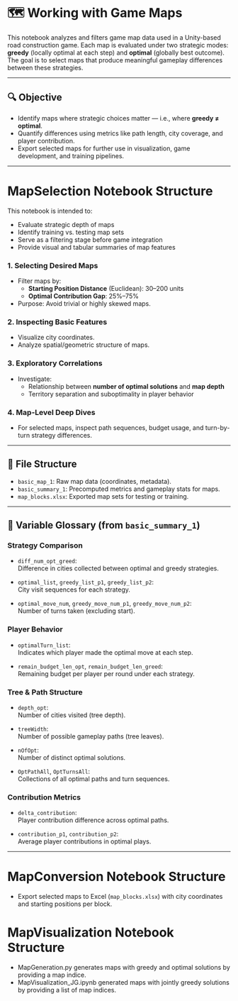 # 🗺️ Working with Game Maps

This notebook analyzes and filters game map data used in a Unity-based road construction game. Each map is evaluated under two strategic modes: **greedy** (locally optimal at each step) and **optimal** (globally best outcome). The goal is to select maps that produce meaningful gameplay differences between these strategies.

---

## 🔍 Objective

- Identify maps where strategic choices matter — i.e., where **greedy ≠ optimal**.
- Quantify differences using metrics like path length, city coverage, and player contribution.
- Export selected maps for further use in visualization, game development, and training pipelines.

---

# MapSelection Notebook Structure
This notebook is intended to:
- Evaluate strategic depth of maps
- Identify training vs. testing map sets
- Serve as a filtering stage before game integration
- Provide visual and tabular summaries of map features

### 1. Selecting Desired Maps
- Filter maps by:
  - **Starting Position Distance** (Euclidean): 30–200 units
  - **Optimal Contribution Gap**: 25%–75%
- Purpose: Avoid trivial or highly skewed maps.

### 2. Inspecting Basic Features
- Visualize city coordinates.
- Analyze spatial/geometric structure of maps.

### 3. Exploratory Correlations
- Investigate:
  - Relationship between **number of optimal solutions** and **map depth**
  - Territory separation and suboptimality in player behavior

### 4. Map-Level Deep Dives
- For selected maps, inspect path sequences, budget usage, and turn-by-turn strategy differences.

---

## 📁 File Structure

- `basic_map_1`: Raw map data (coordinates, metadata).
- `basic_summary_1`: Precomputed metrics and gameplay stats for maps.
- `map_blocks.xlsx`: Exported map sets for testing or training.

---

## 🧠 Variable Glossary (from `basic_summary_1`)

### Strategy Comparison
- `diff_num_opt_greed`:  
  Difference in cities collected between optimal and greedy strategies.

- `optimal_list`, `greedy_list_p1`, `greedy_list_p2`:  
  City visit sequences for each strategy.

- `optimal_move_num`, `greedy_move_num_p1`, `greedy_move_num_p2`:  
  Number of turns taken (excluding start).

### Player Behavior
- `optimalTurn_list`:  
  Indicates which player made the optimal move at each step.

- `remain_budget_len_opt`, `remain_budget_len_greed`:  
  Remaining budget per player per round under each strategy.

### Tree & Path Structure
- `depth_opt`:  
  Number of cities visited (tree depth).

- `treeWidth`:  
  Number of possible gameplay paths (tree leaves).

- `nOfOpt`:  
  Number of distinct optimal solutions.

- `OptPathAll`, `OptTurnsAll`:  
  Collections of all optimal paths and turn sequences.

### Contribution Metrics
- `delta_contribution`:  
  Player contribution difference across optimal paths.

- `contribution_p1`, `contribution_p2`:  
  Average player contributions in optimal plays.

---
# MapConversion Notebook Structure
- Export selected maps to Excel (`map_blocks.xlsx`) with city coordinates and starting positions per block.

# MapVisualization Notebook Structure
- MapGeneration.py generates maps with greedy and optimal solutions by providing a map indice.
- MapVisualization_JG.ipynb generated maps with jointly greedy solutions by providing a list of map indices.

